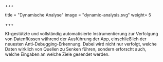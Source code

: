 +++

title = "Dynamische Analyse"
image = "dynamic-analysis.svg"
weight= 5

+++

KI-gestützte und vollständig automatisierte Instrumentierung zur Verfolgung von Datenflüssen während der Ausführung der App, einschließlich der neuesten Anti-Debugging-Erkennung. Dabei wird nicht nur verfolgt, welche Daten wirklich von Quellen zu Senken führen, sondern erforscht auch, welche Eingaben an welche Ziele gesendet werden.
